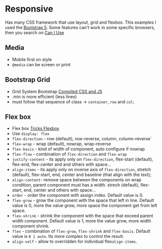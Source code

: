 # Responsive 

Has many CSS framework that use layout, grid and flexbox. This examples I used the [Bootstrap 5](https://getbootstrap.com/). Some features can't work in some specific browsers, then you search on [Can I Use](https://caniuse.com/)

## Media

- Mobile first on style
- `@media` can be screen or print

## Bootstrap Grid

- Grid System Bootstrap [Compiled CSS and JS](https://getbootstrap.com/)
- .min is more efficient (less lines)
- must follow that sequence of class -> `container`, `row` and `col`;

## Flex box

- Flex box [Tricks Flexbox](https://css-tricks.com/snippets/css/a-guide-to-flexbox/)
- Use `display: flex`
- `flex-direction` - row (default), row-reverse, column, column-reverse`
- `flex-wrap` - wrap (default), nowrap, wrap-reverse
- `flex-basis` - kind of width of component, auto configure if nowrap
- `flex-flow` - combination of `flex-direction` and `flex-wrap`
- `justify-content` - its apply only on `flex-direction`, flex-start (default), flex-end, flex-center and and others with space...
- `align-items` - its apply only on inverse axis of `flex-direction`, stretch (default), flex-start, end, center and baseline (that align with the text);
- `align-content`- remove space between the components on wrap condition, parent component must has a width. strech (default), flex-start, end, center and others with space...
- `order` - order the component with assign index. Default value is 0.
- `flex-grow` - grow the component with the space that left in line. Default value is 0, more the value grow, more space the component get from left space.
- `flex-shrink` - shrink the component with the space that exceed parent width component. Default value is 1, more the value grow, more width component shrink.
- `flex` - combination of `flex-grow`, `flex-shrink` and `flex-basis`. Default value is `0 1 auto`. Its more complex to control the result.
- `align-self` - allow to overridden for individual flex`align-items`.
